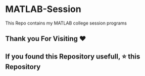 # MATLAB-Session

This Repo contains my MATLAB college session programs

## Thank you For Visiting ❤️

## If you found this Repository usefull, ⭐ this Repository
